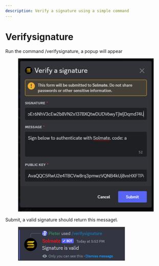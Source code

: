 ```yaml
---
description: Verify a signature using a simple command
---
```


# Verifysignature

Run the command /verifysignature, a popup will appear

<figure><img src="../.gitbook/assets/image (19) (2).png" alt=""><figcaption></figcaption></figure>

Submit, a valid signature should return this message\


<figure><img src="../.gitbook/assets/image (1) (1) (1) (1).png" alt=""><figcaption></figcaption></figure>
